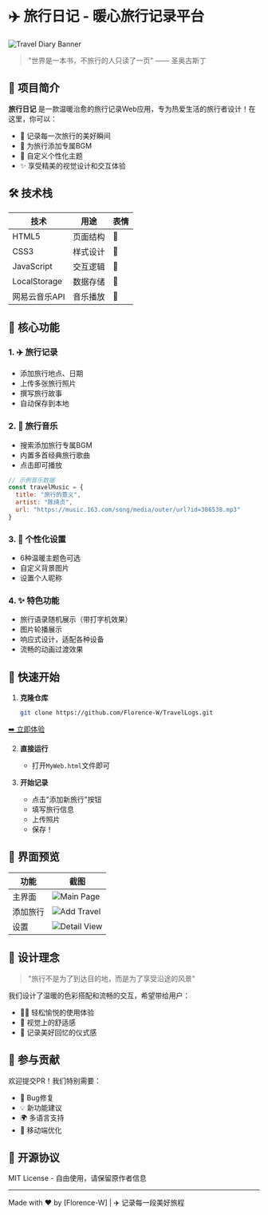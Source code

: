 # ✈️ 旅行日记 - 暖心旅行记录平台

![Travel Diary Banner](img/homepage.jpg)

> "世界是一本书，不旅行的人只读了一页" —— 圣奥古斯丁

## 🌟 项目简介

**旅行日记** 是一款温暖治愈的旅行记录Web应用，专为热爱生活的旅行者设计！在这里，你可以：

- 📸 记录每一次旅行的美好瞬间
- 🎵 为旅行添加专属BGM
- 🎨 自定义个性化主题
- ✨ 享受精美的视觉设计和交互体验


## 🛠️ 技术栈

| 技术 | 用途 | 表情 |
|------|------|------|
| HTML5 | 页面结构 | 🔧 |
| CSS3 | 样式设计 | 🎨 |
| JavaScript | 交互逻辑 | 🧠 |
| LocalStorage | 数据存储 | 💾 |
| 网易云音乐API | 音乐播放 | 🎵 |

## 🎯 核心功能

### 1. ✈️ 旅行记录
- 添加旅行地点、日期
- 上传多张旅行照片
- 撰写旅行故事
- 自动保存到本地


### 2. 🎵 旅行音乐
- 搜索添加旅行专属BGM
- 内置多首经典旅行歌曲
- 点击即可播放

```javascript
// 示例音乐数据
const travelMusic = {
  title: "旅行的意义",
  artist: "陈绮贞",
  url: "https://music.163.com/song/media/outer/url?id=386538.mp3"
}
```

### 3. 🎨 个性化设置
- 6种温暖主题色可选
- 自定义背景图片
- 设置个人昵称



### 4. ✨ 特色功能
- 旅行语录随机展示（带打字机效果）
- 图片轮播展示
- 响应式设计，适配各种设备
- 流畅的动画过渡效果

## 🚀 快速开始

1. **克隆仓库**
   ```bash
   git clone https://github.com/Florence-W/TravelLogs.git
   ```

[➡️ 立即体验](https://Florence-W.github.io/TravelLogs/)

2. **直接运行**
   - 打开`MyWeb.html`文件即可

3. **开始记录**
   - 点击"添加新旅行"按钮
   - 填写旅行信息
   - 上传照片
   - 保存！

## 📸 界面预览

| 功能 | 截图 |
|------|------|
| 主界面 | ![Main Page](img/homepage.jpg) |
| 添加旅行 | ![Add Travel](img/addtravel.jpg) |
| 设置 | ![Detail View](img/setting.jpg) |

## 🌈 设计理念

> "旅行不是为了到达目的地，而是为了享受沿途的风景"

我们设计了温暖的色彩搭配和流畅的交互，希望带给用户：

- 🧘‍♀️ 轻松愉悦的使用体验
- 🎨 视觉上的舒适感
- 💖 记录美好回忆的仪式感

## 🤝 参与贡献

欢迎提交PR！我们特别需要：

- 🐛 Bug修复
- 💡 新功能建议
- 🌍 多语言支持
- 📱 移动端优化

## 📜 开源协议

MIT License - 自由使用，请保留原作者信息

---

Made with ❤️ by [Florence-W] | ✈️ 记录每一段美好旅程
```
